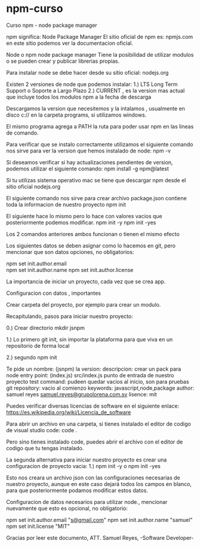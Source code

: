 # npm-curso
Curso npm - node package manager



npm significa: Node Package Manager
El sitio oficial de npm es: npmjs.com 
en este sitio podemos ver la documentacion oficial.



Node o npm node package manager
Tiene la posibilidad de utilizar modulos
o se pueden crear  y publicar librerias propias.



Para instalar node se debe hacer desde su sitio oficial:
nodejs.org



Existen 2 versiones de node que podemos instalar:
1.) LTS Long Term Support o Soporte a Largo Plazo
2.) CURRENT , es la version mas actual que incluye todos los modulos npm a la fecha de descarga



Descargamos la version que necesitemos
y la intalamos , usualmente en disco c://
en la carpeta programs, si utilizamos windows.



El mismo programa agrega a PATH la ruta
para poder usar npm en las lineas de comando.



Para verificar que se instalo correctamente utilizamos el siguiente comando 
nos sirve para ver la version que hemos instalado de node:
npm -v      



Si deseamos verificar si hay actualizaciones pendientes de version, podemos utilizar el siguiente comando:
npm install -g npm@latest      



Si tu utilizas sistema operativo mac se tiene que descargar npm desde el sitio oficial nodejs.org



El siguiente comando nos sirve para crear archivo package.json 
contiene toda la informacion de nuestro proyecto
npm init      



El siguiente hace lo mismo pero lo hace con valores vacios que posteriormente podemos modificar.
npm init -y
npm init -yes



Los 2 comandos anteriores ambos funcionan o tienen el mismo efecto




Los siguientes datos se deben asignar como lo hacemos en git,
pero mencionar que son datos opciones, no obligatorios:



npm set init.author.email <email>  
npm set init.author.name <name>
npm set init.author.license <MIT>
  
	
	
La importancia de iniciar un proyecto,
cada vez que se crea app.

	
	
Configuracion con datos , importantes

	
	
Crear carpeta del proyecto, por ejemplo para crear un modulo.

	
	

Recapitulando, pasos para iniciar nuestro proyecto:

	
	
0.) Crear directorio
mkdir jsnpm

	
	
1.) Lo primero
git init, sin importar la plataforma
para que viva en un repositorio de forma local

	
	
2.) segundo
	npm init

	
	
Te pide un nombre: (jsnpm)
la version:
descripcion: crear un pack para node
entry point: (index.js)  src/index.js
punto de entrada de nuestro proyecto
test command: pudeen quedar vacios al inicio, son para pruebas
git repository: vacio al comienzo
keywords: javascript,node,package
author: samuel reyes <samuel.reyes@grupolorena.com.sv>
lisence: mit


	
	
Puedes verificar diversas licencias de software en el siguiente enlace:
https://es.wikipedia.org/wiki/Licencia_de_software

	
	
Para abrir un archivo en una carpeta, si tienes
instalado el editor de codigo de visual studio code:
code .

	
	
Pero sino tienes instalado code, puedes abrir el archivo con el editor de
codigo que tu tengas instalado.


	
	

La segunda alternativa para iniciar nuestro proyecto es crear
una configuracion de proyecto vacia:
1.) npm init -y
o npm init -yes

	
	
Esto nos creara un archivo json con las configuraciones necesarias de nuestro proyecto,
aunque en este caso dejará todos los campos en blanco, para que posteriormente podamos
modificar estos datos.

	
	

Configuracion de datos necesarios para utilizar node., mencionar nuevamente que esto
es opcional, no obligatorio:
  
	
	
npm set init.author.email "s@gmail.com"
npm set init.author.name "samuel"
npm set init.license "MIT"
  
Gracias por leer este documento, ATT. Samuel Reyes, -Software Developer-
